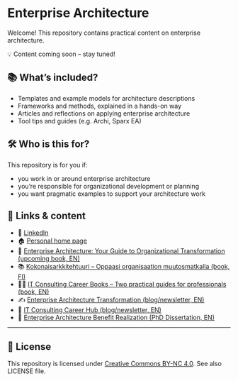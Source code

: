 # Enterprise Architecture

Welcome! This repository contains practical content on enterprise architecture.

💡 Content coming soon – stay tuned!

## 📚 What’s included?

- Templates and example models for architecture descriptions
- Frameworks and methods, explained in a hands-on way
- Articles and reflections on applying enterprise architecture
- Tool tips and guides (e.g. Archi, Sparx EA)

## 🛠️ Who is this for?

This repository is for you if:

- you work in or around enterprise architecture
- you’re responsible for organizational development or planning
- you want pragmatic examples to support your architecture work

## 🔗 Links & content

- 🔗 [LinkedIn](https://www.linkedin.com/in/eetuniemiphd)
- 🏠 [Personal home page](https://eetuniemi.net)
- 📖 [Enterprise Architecture: Your Guide to Organizational Transformation (upcoming book, EN)](https://enterprisearchitectureguide.com)
- 📚 [Kokonaisarkkitehtuuri – Oppaasi organisaation muutosmatkalla (book, FI)](https://kokonaisarkkitehtuuri.com)
- 📒📘 [IT Consulting Career Books – Two practical guides for professionals (book, EN)](https://itconsulting.carrd.co)
- ✍️ [Enterprise Architecture Transformation (blog/newsletter, EN)](https://www.eatransformation.com)
- 💼 [IT Consulting Career Hub (blog/newsletter, EN)](https://www.itconsultingcareer.com)
- 📄 [Enterprise Architecture Benefit Realization (PhD Dissertation, EN)](http://urn.fi/URN:ISBN:978-952-15-3850-6)

---

## 📜 License

This repository is licensed under [Creative Commons BY-NC 4.0](https://creativecommons.org/licenses/by-nc/4.0/). See also LICENSE file.
